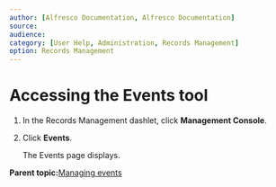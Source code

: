 ```yaml
---
author: [Alfresco Documentation, Alfresco Documentation]
source: 
audience: 
category: [User Help, Administration, Records Management]
option: Records Management
---
```


# Accessing the Events tool

1.  In the Records Management dashlet, click **Management Console**.

2.  Click **Events**.

    The Events page displays.


**Parent topic:**[Managing events](../concepts/rm-events-intro.md)

